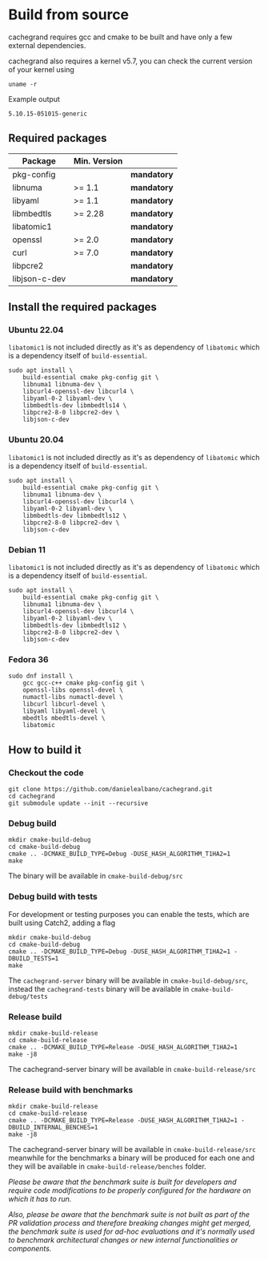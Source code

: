 Build from source
=================

cachegrand requires gcc and cmake to be built and have only a few external dependencies.

cachegrand also requires a kernel v5.7, you can check the current version of your kernel using
```shell
uname -r
```

Example output
```
5.10.15-051015-generic
```

## Required packages

| Package       | Min. Version |               |
|---------------|--------------|---------------|
| pkg-config    |              | **mandatory** |
| libnuma       | \>= 1.1      | **mandatory** |
| libyaml       | \>= 1.1      | **mandatory** |
| libmbedtls    | \>= 2.28     | **mandatory** |
| libatomic1    |              | **mandatory** |
| openssl       | \>= 2.0      | **mandatory** |
| curl          | \>= 7.0      | **mandatory** |
| libpcre2      |              | **mandatory** |
| libjson-c-dev |              | **mandatory** |

## Install the required packages

### Ubuntu 22.04

`libatomic1` is not included directly as it's as dependency of `libatomic` which is a dependency itself of 
`build-essential`.

```shell
sudo apt install \
    build-essential cmake pkg-config git \
    libnuma1 libnuma-dev \
    libcurl4-openssl-dev libcurl4 \
    libyaml-0-2 libyaml-dev \
    libmbedtls-dev libmbedtls14 \
    libpcre2-8-0 libpcre2-dev \
    libjson-c-dev
```

### Ubuntu 20.04

`libatomic1` is not included directly as it's as dependency of `libatomic` which is a dependency itself of
`build-essential`.

```shell
sudo apt install \
    build-essential cmake pkg-config git \
    libnuma1 libnuma-dev \
    libcurl4-openssl-dev libcurl4 \
    libyaml-0-2 libyaml-dev \
    libmbedtls-dev libmbedtls12 \
    libpcre2-8-0 libpcre2-dev \
    libjson-c-dev
```

### Debian 11

`libatomic1` is not included directly as it's as dependency of `libatomic` which is a dependency itself of
`build-essential`.

```shell
sudo apt install \
    build-essential cmake pkg-config git \
    libnuma1 libnuma-dev \
    libcurl4-openssl-dev libcurl4 \
    libyaml-0-2 libyaml-dev \
    libmbedtls-dev libmbedtls12 \
    libpcre2-8-0 libpcre2-dev \
    libjson-c-dev
```

### Fedora 36

```shell
sudo dnf install \
    gcc gcc-c++ cmake pkg-config git \
    openssl-libs openssl-devel \
    numactl-libs numactl-devel \
    libcurl libcurl-devel \
    libyaml libyaml-devel \
    mbedtls mbedtls-devel \
    libatomic
```

## How to build it

### Checkout the code

```shell
git clone https://github.com/danielealbano/cachegrand.git
cd cachegrand
git submodule update --init --recursive
```

### Debug build

```shell
mkdir cmake-build-debug
cd cmake-build-debug
cmake .. -DCMAKE_BUILD_TYPE=Debug -DUSE_HASH_ALGORITHM_T1HA2=1
make
```

The binary will be available in `cmake-build-debug/src`

### Debug build with tests

For development or testing purposes you can enable the tests, which are built using Catch2, adding a flag

```shell
mkdir cmake-build-debug
cd cmake-build-debug
cmake .. -DCMAKE_BUILD_TYPE=Debug -DUSE_HASH_ALGORITHM_T1HA2=1 -DBUILD_TESTS=1
make
```

The `cachegrand-server` binary will be available in `cmake-build-debug/src`, instead the `cachegrand-tests` binary will
be available in `cmake-build-debug/tests`

### Release build

```shell
mkdir cmake-build-release
cd cmake-build-release
cmake .. -DCMAKE_BUILD_TYPE=Release -DUSE_HASH_ALGORITHM_T1HA2=1
make -j8
```

The cachegrand-server binary will be available in `cmake-build-release/src`

### Release build with benchmarks

```shell
mkdir cmake-build-release
cd cmake-build-release
cmake .. -DCMAKE_BUILD_TYPE=Release -DUSE_HASH_ALGORITHM_T1HA2=1 -DBUILD_INTERNAL_BENCHES=1
make -j8
```

The cachegrand-server binary will be available in `cmake-build-release/src` meanwhile for the benchmarks a binary will
be produced for each one and they will be available in `cmake-build-release/benches` folder.

*Please be aware that the benchmark suite is built for developers and require code modifications to be properly
configured for the hardware on which it has to run.*

*Also, please be aware that the benchmark suite is not built as part of the PR validation process and therefore breaking
changes might get merged, the benchmark suite is used for ad-hoc evaluations and it's normally used to benchmark
architectural changes or new internal functionalities or components.*

